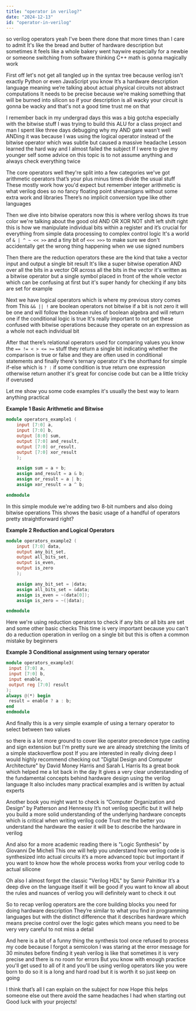 ```yaml
---
title: "operator in verilog?"
date: "2024-12-13"
id: "operator-in-verilog"
---
```


 so verilog operators yeah I've been there done that more times than I care to admit It's like the bread and butter of hardware description but sometimes it feels like a whole bakery went haywire especially for a newbie or someone switching from software thinking C++ math is gonna magically work

First off let's not get all tangled up in the syntax tree because verilog isn't exactly Python or even JavaScript you know It’s a hardware description language meaning we’re talking about actual physical circuits not abstract computations It needs to be precise because we’re making something that will be burned into silicon so if your description is all wacky your circuit is gonna be wacky and that's not a good time trust me on that

I remember back in my undergrad days this was a big gotcha especially with the bitwise stuff I was trying to build this ALU for a class project and man I spent like three days debugging why my AND gate wasn’t well ANDing it was because I was using the logical operator instead of the bitwise operator which was subtle but caused a massive headache Lesson learned the hard way and I almost failed the subject If I were to give my younger self some advice on this topic is to not assume anything and always check everything twice

The core operators well they're split into a few categories we've got arithmetic operators that’s your plus minus times divide the usual stuff These mostly work how you'd expect but remember integer arithmetic is what verilog does so no fancy floating point shenanigans without some extra work and libraries There’s no implicit conversion type like other languages

Then we dive into bitwise operators now this is where verilog shows its true color we're talking about the good old AND OR XOR NOT shift left shift right this is how we manipulate individual bits within a register and it’s crucial for everything from simple data processing to complex control logic It's a world of `& | ^ ~ << >>` and a tiny bit of `<<< >>>` to make sure we don't accidentally get the wrong thing happening when we use signed numbers

Then there are the reduction operators these are the kind that take a vector input and output a single bit result It's like a super bitwise operation AND over all the bits in a vector OR across all the bits in the vector it's written as a bitwise operator but a single symbol placed in front of the whole vector which can be confusing at first but it's super handy for checking if any bits are set for example

Next we have logical operators which is where my previous story comes from This `&& || !` are boolean operators not bitwise if a bit is not zero it will be one and will follow the boolean rules of boolean algebra and will return one if the conditional logic is true It's really important to not get these confused with bitwise operations because they operate on an expression as a whole not each individual bit

After that there’s relational operators used for comparing values you know the `== != < > <= >=` stuff they return a single bit indicating whether the comparison is true or false and they are often used in conditional statements and finally there's ternary operator it's the shorthand for simple if-else which is `? :` if some condition is true return one expression otherwise return another it's great for concise code but can be a little tricky if overused

Let me show you some code examples it's usually the best way to learn anything practical

**Example 1 Basic Arithmetic and Bitwise**

```verilog
module operators_example1 (
    input [7:0] a,
    input [7:0] b,
    output [8:0] sum,
    output [7:0] and_result,
    output [7:0] or_result,
    output [7:0] xor_result
    );

    assign sum = a + b;
    assign and_result = a & b;
    assign or_result = a | b;
    assign xor_result = a ^ b;

endmodule
```

In this simple module we're adding two 8-bit numbers and also doing bitwise operations This shows the basic usage of a handful of operators pretty straightforward right?

**Example 2 Reduction and Logical Operators**

```verilog
module operators_example2 (
    input [7:0] data,
    output any_bit_set,
    output all_bits_set,
    output is_even,
    output is_zero
    );

    assign any_bit_set = |data;
    assign all_bits_set = &data;
    assign is_even = ~(data[0]);
    assign is_zero = ~(|data);

endmodule
```

Here we're using reduction operators to check if any bits or all bits are set and some other basic checks This time is very important because you can't do a reduction operation in verilog on a single bit but this is often a common mistake by beginners

**Example 3 Conditional assignment using ternary operator**

```verilog
module operators_example3(
 input [7:0] a,
 input [7:0] b,
 input enable,
 output reg [7:0] result
);
always @(*) begin
 result = enable ? a : b;
end
endmodule
```
And finally this is a very simple example of using a ternary operator to select between two values

 so there is a lot more ground to cover like operator precedence type casting and sign extension but I'm pretty sure we are already stretching the limits of a simple stackoverflow post If you are interested in really diving deep I would highly recommend checking out "Digital Design and Computer Architecture" by David Money Harris and Sarah L Harris Its a great book which helped me a lot back in the day It gives a very clear understanding of the fundamental concepts behind hardware design using the verilog language It also includes many practical examples and is written by actual experts

Another book you might want to check is “Computer Organization and Design” by Patterson and Hennessy It’s not verilog specific but it will help you build a more solid understanding of the underlying hardware concepts which is critical when writing verilog code Trust me the better you understand the hardware the easier it will be to describe the hardware in verilog

And also for a more academic reading there is "Logic Synthesis" by Giovanni De Micheli This one will help you understand how verilog code is synthesized into actual circuits it’s a more advanced topic but important if you want to know how the whole process works from your verilog code to actual silicone

Oh also I almost forgot the classic "Verilog HDL" by Samir Palnitkar It’s a deep dive on the language itself it will be good if you want to know all about the rules and nuances of verilog you will definitely want to check it out

So to recap verilog operators are the core building blocks you need for doing hardware description They’re similar to what you find in programming languages but with the distinct difference that it describes hardware which means precise control over the logic gates which means you need to be very very careful to not miss a detail

And here is a bit of a funny thing the synthesis tool once refused to process my code because I forgot a semicolon I was staring at the error message for 30 minutes before finding it yeah verilog is like that sometimes it is very precise and there is no room for errors But you know with enough practice you'll get used to all of it and you'll be using verilog operators like you were born to do so it is a long and hard road but it is worth it so just keep on going

I think that’s all I can explain on the subject for now Hope this helps someone else out there avoid the same headaches I had when starting out Good luck with your projects!
